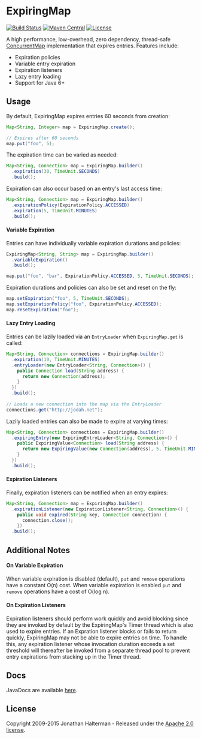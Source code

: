 # ExpiringMap
[![Build Status](https://travis-ci.org/jhalterman/expiringmap.svg)](https://travis-ci.org/jhalterman/expiringmap)
[![Maven Central](https://maven-badges.herokuapp.com/maven-central/net.jodah/expiringmap/badge.svg)](https://maven-badges.herokuapp.com/maven-central/net.jodah/expiringmap/)
[![License](http://img.shields.io/:license-apache-brightgreen.svg)](http://www.apache.org/licenses/LICENSE-2.0.html)

A high performance, low-overhead, zero dependency, thread-safe [ConcurrentMap](https://docs.oracle.com/javase/8/docs/api/java/util/concurrent/ConcurrentMap.html) implementation that expires entries. Features include:

* Expiration policies
* Variable entry expiration
* Expiration listeners
* Lazy entry loading
* Support for Java 6+

## Usage

By default, ExpiringMap expires entries 60 seconds from creation:

```java
Map<String, Integer> map = ExpiringMap.create();

// Expires after 60 seconds
map.put("foo", 5);
```
    
The expiration time can be varied as needed:

```java
Map<String, Connection> map = ExpiringMap.builder()
  .expiration(30, TimeUnit.SECONDS)
  .build();
```

Expiration can also occur based on an entry's last access time:

```java
Map<String, Connection> map = ExpiringMap.builder()
  .expirationPolicy(ExpirationPolicy.ACCESSED)
  .expiration(5, TimeUnit.MINUTES)
  .build(); 
```

#### Variable Expiration
        
Entries can have individually variable expiration durations and policies:

```java
ExpiringMap<String, String> map = ExpiringMap.builder()
  .variableExpiration()
  .build();

map.put("foo", "bar", ExpirationPolicy.ACCESSED, 5, TimeUnit.SECONDS);
```

Expiration durations and policies can also be set and reset on the fly:

```java
map.setExpiration("foo", 5, TimeUnit.SECONDS);
map.setExpirationPolicy("foo", ExpirationPolicy.ACCESSED);
map.resetExpiration("foo");
```

#### Lazy Entry Loading

Entries can be lazily loaded via an `EntryLoader` when `ExpiringMap.get` is called:

```java
Map<String, Connection> connections = ExpiringMap.builder()
  .expiration(10, TimeUnit.MINUTES)
  .entryLoader(new EntryLoader<String, Connection>() {
    public Connection load(String address) {
      return new Connection(address);
    }
  })
  .build();
  
// Loads a new connection into the map via the EntryLoader
connections.get("http://jodah.net");
```

Lazily loaded entries can also be made to expire at varying times:

```java
Map<String, Connection> connections = ExpiringMap.builder()
  .expiringEntry(new ExpiringEntryLoader<String, Connection>() {
    public ExpiringValue<Connection> load(String address) {
      return new ExpiringValue(new Connection(address), 5, TimeUnit.MINUTES);
    }
  })
  .build();
```

#### Expiration Listeners

Finally, expiration listeners can be notified when an entry expires:

```java
Map<String, Connection> map = ExpiringMap.builder()
  .expirationListener(new ExpirationListener<String, Connection>() { 
    public void expired(String key, Connection connection) { 
      connection.close(); 
    })
  .build();
```

## Additional Notes

#### On Variable Expiration

When variable expiration is disabled (default), `put` and `remove` operations have a constant O(n) cost. When variable expiration is enabled `put` and `remove` operations have a cost of O(log n).

#### On Expiration Listeners

Expiration listeners should perform work quickly and avoid blocking since they are invoked by default by the ExpiringMap's Timer thread which is also used to expire entries. If an Expration listener blocks or fails to return quickly, ExpiringMap may not be able to expire entries on time. To handle this, any expiration listener whose invocation duration exceeds a set threshold will thereafter be invoked from a separate thread pool to prevent entry expirations from stacking up in the Timer thread.

## Docs

JavaDocs are available [here](https://jhalterman.github.com/expiringmap/javadoc).

## License

Copyright 2009-2015 Jonathan Halterman - Released under the [Apache 2.0 license](http://www.apache.org/licenses/LICENSE-2.0.html).